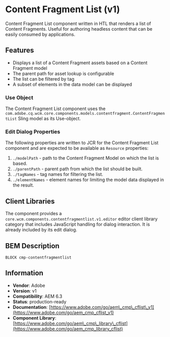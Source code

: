 <!--
Copyright 2019 Adobe Systems Incorporated

Licensed under the Apache License, Version 2.0 (the "License");
you may not use this file except in compliance with the License.
You may obtain a copy of the License at

    http://www.apache.org/licenses/LICENSE-2.0

Unless required by applicable law or agreed to in writing, software
distributed under the License is distributed on an "AS IS" BASIS,
WITHOUT WARRANTIES OR CONDITIONS OF ANY KIND, either express or implied.
See the License for the specific language governing permissions and
limitations under the License.
-->
Content Fragment List (v1)
====
Content Fragment List component written in HTL that renders a list of Content Fragments. Useful for authoring headless content that can be easily consumed by applications. 

## Features
* Displays a list of a Content Fragment assets based on a Content Fragment model
* The parent path for asset lookup is configurable
* The list can be filtered by tag
* A subset of elements in the data model can be displayed

### Use Object
The Content Fragment List component uses the `com.adobe.cq.wcm.core.components.models.contentfragment.ContentFragmentList` Sling model as its Use-object.

### Edit Dialog Properties
The following properties are written to JCR for the Content Fragment List component and are expected to be available as `Resource` properties:

1. `./modelPath` - path to the Content Fragment Model on which the list is based.
2. `./parentPath` - parent path from which the list should be built.
3. `./tagNames` - tag names for filtering the list.
4. `./elementNames` - element names for limiting the model data displayed in the result.

## Client Libraries
The component provides a `core.wcm.components.contentfragmentlist.v1.editor` editor client library category that includes JavaScript
handling for dialog interaction. It is already included by its edit dialog.

## BEM Description
```
BLOCK cmp-contentfragmentlist
```

## Information
* **Vendor**: Adobe
* **Version**: v1
* **Compatibility**: AEM 6.3
* **Status**: production-ready
* **Documentation**: [https://www.adobe.com/go/aem\_cmp\_cflist\_v1](https://www.adobe.com/go/aem_cmp_cflist_v1)
* **Component Library**: [https://www.adobe.com/go/aem\_cmp\_library\_cflist](https://www.adobe.com/go/aem_cmp_library_cflist)

